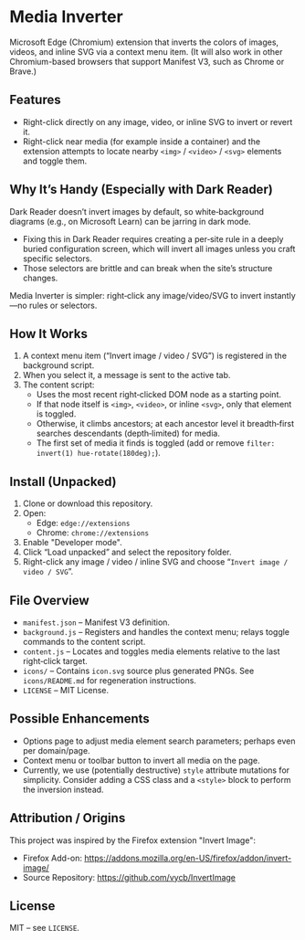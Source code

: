 # Media Inverter

 Microsoft Edge (Chromium) extension that inverts the colors of images, videos, and inline SVG via a context menu item. (It will also work in other Chromium-based browsers that support Manifest V3, such as Chrome or Brave.)

## Features

- Right-click directly on any image, video, or inline SVG to invert or revert it.
- Right-click near media (for example inside a container) and the extension attempts to locate nearby `<img>` / `<video>` / `<svg>` elements and toggle them.

## Why It’s Handy (Especially with Dark Reader)

Dark Reader doesn’t invert images by default, so white‑background diagrams (e.g., on Microsoft Learn) can be jarring in dark mode.

- Fixing this in Dark Reader requires creating a per‑site rule in a deeply buried configuration screen, which will invert all images unless you craft specific selectors.
- Those selectors are brittle and can break when the site’s structure changes.

Media Inverter is simpler: right‑click any image/video/SVG to invert instantly—no rules or selectors.

## How It Works

1. A context menu item (“Invert image / video / SVG”) is registered in the background script.
2. When you select it, a message is sent to the active tab.
3. The content script:
   - Uses the most recent right‑clicked DOM node as a starting point.
   - If that node itself is `<img>`, `<video>`, or inline `<svg>`, only that element is toggled.
   - Otherwise, it climbs ancestors; at each ancestor level it breadth‑first searches descendants (depth‑limited) for media.
   - The first set of media it finds is toggled (add or remove `filter: invert(1) hue-rotate(180deg);`).

## Install (Unpacked)

1. Clone or download this repository.
2. Open:
   - Edge: `edge://extensions`
   - Chrome: `chrome://extensions`
3. Enable "Developer mode".
4. Click “Load unpacked” and select the repository folder.
5. Right-click any image / video / inline SVG and choose “`Invert image / video / SVG`”.

## File Overview

- `manifest.json` – Manifest V3 definition.
- `background.js` – Registers and handles the context menu; relays toggle commands to the content script.
- `content.js` – Locates and toggles media elements relative to the last right‑click target.
- `icons/` – Contains `icon.svg` source plus generated PNGs. See `icons/README.md` for regeneration instructions.
- `LICENSE` – MIT License.

## Possible Enhancements

- Options page to adjust media element search parameters; perhaps even per domain/page.
- Context menu or toolbar button to invert all media on the page.
- Currently, we use (potentially destructive) `style` attribute mutations for simplicity. Consider adding a CSS class and a `<style>` block to perform the inversion instead.

## Attribution / Origins

This project was inspired by the Firefox extension "Invert Image":

- Firefox Add-on: <https://addons.mozilla.org/en-US/firefox/addon/invert-image/>
- Source Repository: <https://github.com/vycb/InvertImage>

## License

MIT – see `LICENSE`.
